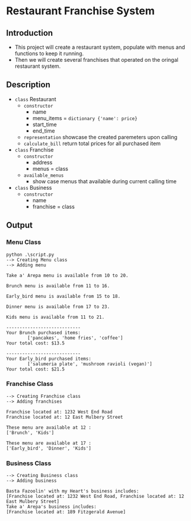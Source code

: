 # Restaurant Franchise System

## Introduction
- This project will create a restaurant system, populate with menus and functions to keep it running.
- Then we will create several franchises that operated on the oringal restaurant system.

## Description
- `class` Restaurant
    - `constructor`
        - name
        - menu_items = `dictionary {'name': price}`
        - start_time
        - end_time
    - `representation` showcase the created paremeters upon calling
    - `calculate_bill` return total prices for all purchased item
- `class` Franchise
    - `constructor` 
        - address 
        - menus = class
    - `available_menus`
        - show case menus that available during current calling time
- `class` Business
    - `constructor`
        - name
        - franchise = class

## Output
### Menu Class
```
python .\script.py
--> Creating Menu class
--> Adding menu

Take a' Arepa menu is available from 10 to 20.

Brunch menu is available from 11 to 16.

Early_bird menu is available from 15 to 18.

Dinner menu is available from 17 to 23.

Kids menu is available from 11 to 21.

----------------------------
Your Brunch purchased items:
        ['pancakes', 'home fries', 'coffee']
Your total cost: $13.5

----------------------------
Your Early_bird purchased items:
        ['salumeria plate', 'mushroom ravioli (vegan)']
Your total cost: $21.5
```
### Franchise Class
```
--> Creating Franchise class
--> Adding franchises

Franchise located at: 1232 West End Road
Franchise located at: 12 East Mulbery Street

These menu are available at 12 :
['Brunch', 'Kids']

These menu are available at 17 :
['Early_bird', 'Dinner', 'Kids']
```
### Business Class
```
--> Creating Business class
--> Adding business

Basta Fazoolin' with my Heart's business includes:
[Franchise located at: 1232 West End Road, Franchise located at: 12 East Mulbery Street]
Take a' Arepa's business includes:
[Franchise located at: 189 Fitzgerald Avenue]
```